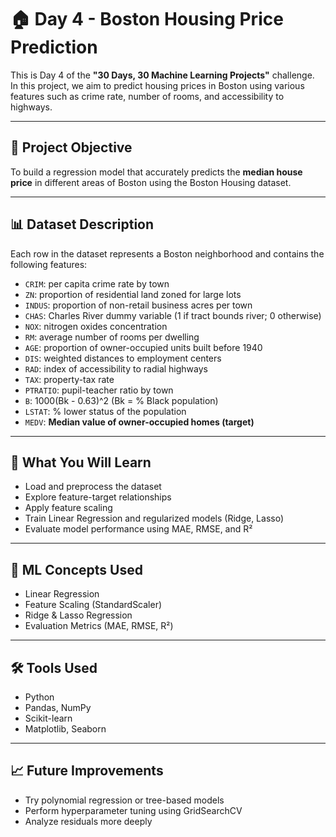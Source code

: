 # 🏠 Day 4 - Boston Housing Price Prediction

This is Day 4 of the **"30 Days, 30 Machine Learning Projects"** challenge.  
In this project, we aim to predict housing prices in Boston using various features such as crime rate, number of rooms, and accessibility to highways.

---

## 📌 Project Objective

To build a regression model that accurately predicts the **median house price** in different areas of Boston using the Boston Housing dataset.

---

## 📊 Dataset Description

Each row in the dataset represents a Boston neighborhood and contains the following features:

- `CRIM`: per capita crime rate by town
- `ZN`: proportion of residential land zoned for large lots
- `INDUS`: proportion of non-retail business acres per town
- `CHAS`: Charles River dummy variable (1 if tract bounds river; 0 otherwise)
- `NOX`: nitrogen oxides concentration
- `RM`: average number of rooms per dwelling
- `AGE`: proportion of owner-occupied units built before 1940
- `DIS`: weighted distances to employment centers
- `RAD`: index of accessibility to radial highways
- `TAX`: property-tax rate
- `PTRATIO`: pupil-teacher ratio by town
- `B`: 1000(Bk - 0.63)^2 (Bk = % Black population)
- `LSTAT`: % lower status of the population
- `MEDV`: **Median value of owner-occupied homes (target)**

---

## 🚀 What You Will Learn

- Load and preprocess the dataset
- Explore feature-target relationships
- Apply feature scaling
- Train Linear Regression and regularized models (Ridge, Lasso)
- Evaluate model performance using MAE, RMSE, and R²

---

## 🧠 ML Concepts Used

- Linear Regression
- Feature Scaling (StandardScaler)
- Ridge & Lasso Regression
- Evaluation Metrics (MAE, RMSE, R²)

---

## 🛠️ Tools Used

- Python
- Pandas, NumPy
- Scikit-learn
- Matplotlib, Seaborn

---

## 📈 Future Improvements

- Try polynomial regression or tree-based models
- Perform hyperparameter tuning using GridSearchCV
- Analyze residuals more deeply
